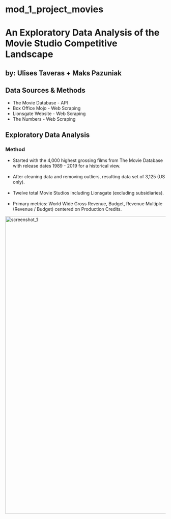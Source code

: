 # mod_1_project_movies

<h1>An Exploratory Data Analysis of the Movie Studio Competitive Landscape</h1>

<h2>
  by: Ulises Taveras + Maks Pazuniak
</h2>

<h2>
  <b>Data Sources & Methods</b>
</h2>
<body>
  <p>
  <ul>
    <li>The Movie Database - API</li>
    <li>Box Office Mojo - Web Scraping</li>
    <li>Lionsgate Website - Web Scraping</li>
    <li>The Numbers - Web Scraping</li>
  </ul>
  </p>
</body>


<h2><b>Exploratory Data Analysis</b></h2>
<body>
  <h3>Method</h3>
  <p>
    <ul>
    <li>Started with the 4,000 highest grossing films from The Movie Database with release dates 1989 - 2019 for a historical view.</li><br>
    <li>After cleaning data and removing outliers, resulting data set of 3,125 (US only).</li><br>
    <li> Twelve total Movie Studios including Lionsgate (excluding subsidiaries).</li><br>
    <li>Primary metrics: World Wide Gross Revenue, Budget, Revenue Multiple (Revenue / Budget) centered on Production Credits.        </li>
  </ul>
  </p>
<img width="935" alt="screenshot_1" src="https://user-images.githubusercontent.com/42282874/55334870-18263580-5468-11e9-90b4-246334ca6fca.png">
